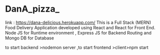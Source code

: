# DanA_pizza_
link : https://dana-delicious.herokuapp.com/
This is a Full Stack (MERN) Food Delivery Application developed using React and React for Front End.
Node JS for Runtime environment , Express JS for Backend Routing and Mongo DB for Database

to start backend  >nodemon server
,to start frontend >client>npm start
